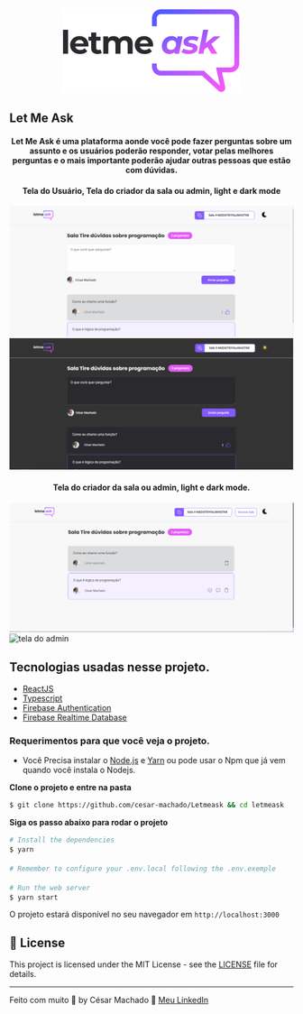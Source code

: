 <div align="center">
  <img src="./src/assets/images/logo.svg" alt="Let Me Ask logo">
</div>

## Let Me Ask

<h4 align="center">
  Let Me Ask é uma plataforma aonde você pode fazer perguntas sobre um assunto e os usuários poderão responder, votar pelas melhores perguntas e o mais importante poderão ajudar outras pessoas que estão com dúvidas.
</h4>

<h4 align="center"> Tela do Usuário, Tela do criador da sala ou admin, light e dark mode</h4>

<img src=".github/TelaUsuario.png" alt="Tela do usuario">
<img src=".github/TelaUsuario-dark.png" alt="Tela do usuario">

<h4 align="center"> Tela do criador da sala ou admin, light e dark mode.</h4>

<img src=".github/TelaAdmin.png" alt="tela do admin">
<img src=".github/TelaAdmin=dark.png" alt="tela do admin">

## Tecnologias usadas nesse projeto.

- [ReactJS](https://reactjs.org/)
- [Typescript](https://www.typescriptlang.org/)
- [Firebase Authentication](https://firebase.google.com/products/auth)
- [Firebase Realtime Database](https://firebase.google.com/products/realtime-database)

### Requerimentos para que você veja o projeto.

- Você Precisa instalar o [Node.js](https://nodejs.org/en/download/) e [Yarn](https://yarnpkg.com/) ou pode usar o Npm que já vem quando você instala o Nodejs.

**Clone o projeto e entre na pasta**

```bash
$ git clone https://github.com/cesar-machado/Letmeask && cd letmeask
```

**Siga os passo abaixo para rodar o projeto**

```bash
# Install the dependencies
$ yarn

# Remember to configure your .env.local following the .env.exemple

# Run the web server
$ yarn start
```

O projeto estará disponível no seu navegador em `http://localhost:3000`

## 📝 License

This project is licensed under the MIT License - see the [LICENSE](LICENSE) file for details.

---

Feito com muito 💜 by César Machado 👋 [Meu LinkedIn](https://www.linkedin.com/in/cesar-mach/)
